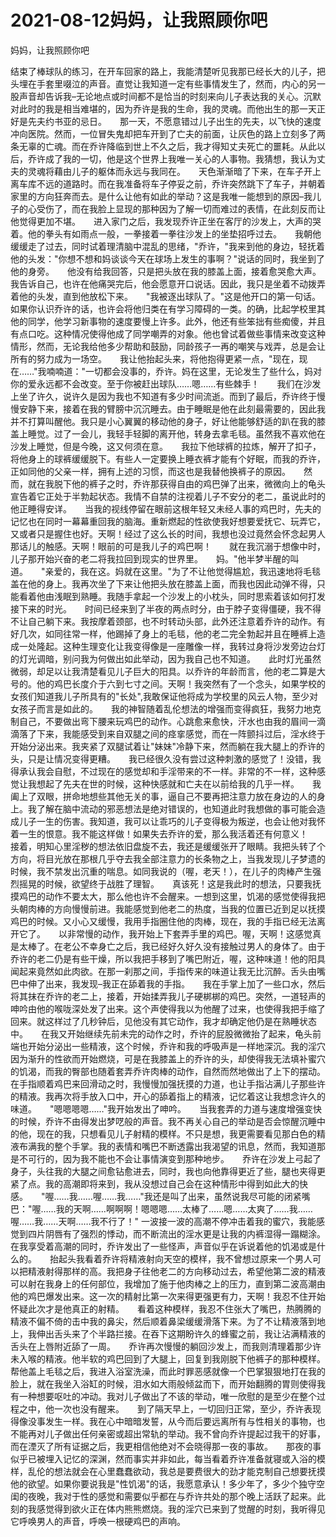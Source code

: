 # 2021-08-12妈妈，让我照顾你吧



妈妈，让我照顾你吧




结束了棒球队的练习，在开车回家的路上，我能清楚听见我那已经长大的儿子，把头埋在手套里啜泣的声音。直觉让我知道一定有些事情发生了，然而，内心的另一股声音却告诉我–无论地点或时间都不是恰当的时刻来向儿子表达我的关心。沉默对此时的我是相当难堪的，因为乔许是我的生命，我的灵魂。而他出生的那一天正好是先夫约书亚的忌日。　　那一天，不愿意错过儿子出生的先夫，以飞快的速度冲向医院。然而，一位冒失鬼却把车开到了亡夫的前面，让灰色的路上立刻多了两条无辜的亡魂。而在乔许降临到世上不久之后，我才得知丈夫死亡的噩耗。从此以后，乔许成了我的一切，他是这个世界上我唯一关心的人事物。我猜想，我认为丈夫的灵魂将藉由儿子的躯体而永远与我同在。　　天色渐渐暗了下来，在车子开上离车库不远的道路时。而在我准备将车子停妥之前，乔许突然跳下了车子，并朝着家里的方向狂奔而去。是什么让他有如此的举动？这是我唯一能想到的原因–我儿子的心受伤了，而在我脸上显现的那种因为了解一切而难过的表情，在此刻反而让他觉得更加不堪。　　进入家门之后，我发现乔许正坐在客厅的沙发上，大声的哭着。他的拳头有如雨点一般，一拳接着一拳往沙发上的坐垫招呼过去。　　我朝他缓缓走了过去，同时试着理清脑中混乱的思绪，"乔许，"我来到他的身边，轻抚着他的头发："你想不想和妈谈谈今天在球场上发生的事啊？"说话的同时，我坐到了他的身旁。　　他没有给我回答，只是把头放在我的膝盖上面，接着愈哭愈大声。我告诉自己，也许在他痛哭完后，他会愿意开口说话。因此，我只是坐着不动拨弄着他的头发，直到他放松下来。　　"我被逐出球队了。"这是他开口的第一句话。　　如果你认识乔许的话，也许会将他归类在有学习障碍的一类。的确，比起学校里其他的同学，他学习新事物的速度要慢上许多。此外，他还有些笨拙有些痴傻，并且有点口吃。这种情况使得他成了同学嘲弄的对象。他也曾试着做些事情来改变这种情形，然而，无论我给他多少帮助和鼓励，同龄孩子一再的嘲笑与戏弄，总是会让所有的努力成为一场空。　　我让他抬起头来，将他抱得更紧一点，"现在，现在……"我喃喃道："一切都会没事的，乔许。妈在这里，无论发生了些什么，妈对你的爱永远都不会改变。至于你被赶出球队……嗯……有些棘手！　　我们在沙发上坐了许久，说许久是因为我也不知道有多少时间流逝。而到了最后，乔许终于慢慢安静下来，接着在我的臂膀中沉沉睡去。由于睡眠是他在此刻最需要的，因此我并不打算叫醒他。我只是小心翼翼的移动他的身子，好让他能够舒适的趴在我的膝盖上睡觉。过了一会儿，我轻手轻脚的离开他，转身去拿毛毯。虽然我不喜欢他在沙发上睡觉，但是今晚，这又何须在意。　　我拉下他球裤的拉炼，解开了扣子，将他身上的球裤缓缓脱下。有些人一定要换上睡衣裤才能有个好眠，而我的乔许，正如同他的父亲一样，拥有上述的习惯，而这也是我替他换裤子的原因。　　然而，就在我脱下他的裤子之时，乔许那获得自由的鸡巴弹了出来，微微向上的龟头宣告着它正处于半勃起状态。我情不自禁的注视着儿子不安分的老二，虽说此时的他正睡得安详。　　当我的视线停留在眼前这根年轻又未经人事的鸡巴时，先夫的记忆也在同时一幕幕重回我的脑海。重新燃起的性欲使我好想要爱抚它、玩弄它，又或者只是握住也好。天啊！经过了这么长的时间，我想也没过竟然会怀念起男人那话儿的触感。天啊！眼前的可是我儿子的鸡巴啊！　　就在我沉溺于想像中时，儿子那开始兴奋的老二将我拉回到现实的世界里。　　妈。"他半梦半醒的叫道。　　"亲爱的，我在这。妈就在这里。"为了不让他觉得尴尬，我迅速地将毛毯盖在他的身上。我再次坐了下来让他把头放在膝盖上面，而我也因此动弹不得，只能看着他由浅眠到熟睡。我随手拿起一个沙发上的小枕头，同时思索着该如何打发接下来的时光。　　时间已经来到了半夜的两点时分，由于脖子变得僵硬，我不得不让自己躺下来。我按摩着颈部，也不时转动头部，此外还注意着乔许的动作。有好几次，如同往常一样，他踢掉了身上的毛毯，他的老二完全勃起并且在睡裤上造成一处隆起。这种生理变化让我变得像是一座雕像一样，我转过身将沙发旁边台灯的灯光调暗，别问我为何做出如此举动，因为我自己也不知道。　　此时灯光虽然微弱，却足以让我清楚看见儿子巨大的阳具。以乔许的年龄而言，他的老二算是大号的。他的鸡巴长度介于六到七寸之间。天啊！我突然有了一个念头，如果学校的女孩们知道我儿子所具有的"长处",我敢保证他将成为学校里的风云人物，至少对女孩子而言是如此的。　　我的神智随着乱伦想法的增强而变得疯狂，我努力地克制自己，不要做出弯下腰来玩鸡巴的动作。心跳愈来愈快，汗水也由我的眉间一滴滴落了下来，我能感受到来自双腿之间的痉挛感觉，而在一阵颤抖过后，淫水终于开始分泌出来。我夹紧了双腿试着让"妹妹"冷静下来，然而躺在我大腿上的乔许的头，只是让情况变得更糟。　　我已经很久没有尝过这种刺激的感觉了！没错，我得承认我会自慰，不过现在的感觉却和手淫带来的不一样。非常的不一样，这种感觉让我想起了先夫在世的时候，这种快感就和亡夫在以前给我的几乎一样。　　我阖上了双眼，拼命地想些其他无关的事，逼自己不要再把注意力放在身边的人的身上。我了解在脑中流动的邪恶想法是绝对错误的，也知道此时我想做的事可能会造成儿子一生的伤害。我知道，我可以让乖巧的儿子变得极为叛逆，也会让他对我怀着一生的恨意。我不能这样做！如果失去乔许的爱，那么我活着还有何意义！　　接着，明知心里淫秽的想法依旧盘旋不去，我还是缓缓张开了眼睛。我把头转了个方向，将目光放在那根几乎夺去我全部注意力的长条物之上，当我发现儿子梦遗的时候，我不禁发出沉重的喘息。如同我说的（喔，老天！），在儿子的肉棒产生强烈摇晃的时候，欲望终于战胜了理智。　　真该死！这是我此时的想法，只要我抚摸鸡巴的动作不要太大，那么他也许不会醒来。一想到这里，饥渴的感觉使得我把头朝肉棒的方向慢慢前进。我能感觉到他老二的热度，当我的位置已近到足以抚摸鸡巴的时候。又小心又缓慢，我用手指圈住他的肉棒，现在，我的手指已经无法离开它了。　　以非常慢的动作，我开始上下套弄手里的鸡巴。喔，天啊！这感觉真是太棒了。在老公不幸身亡之后，我已经好久好久没有接触过男人的身体了。由于乔许的老二仍是有些干燥，所以我把手移到了嘴巴附近，喔，这种味道！他的阳具闻起来竟然如此肉欲。在那一刹那之间，手指传来的味道让我无比沉醉。舌头由嘴巴中伸了出来，我发现–我正在舔着我的手指。　　我在手掌上加了一些口水，然后将其抹在乔许的老二上，接着，开始揉弄我儿子硬梆梆的鸡巴。突然，一道轻声的呻吟由他的喉咙深处发了出来。这个声使得我以为他醒了过来，也使得我把手缩了回来。就这样过了几秒钟后，见他没有其它动作，我才却确定他仍是在熟睡状态中。　　在我又开始继续先前未完的动作之时，乔许的屁股微微抬了起来，龟头前端也开始分泌出一些精液，这个时候，乔许和我的呼吸声是一样地深沉。我的淫穴因为渐升的性欲而开始燃烧，可是在我膝盖上的乔许的头，却使得我无法填补蜜穴的饥渴，而我的臀部也随着套弄乔许肉棒的动作，自然而然地做出了上下的摆动。　　在手指顺着鸡巴来回滑动之时，我慢慢加强抚摸的力道，也让手指沾满儿子那些许的精液。我再次将手放入口中，开心的舔着指上的精液，记忆着这让我想念许久的味道。　　"嗯嗯嗯嗯……"我开始发出了呻吟。　　当我套弄的力道与速度增强变快的时候，乔许不由得发出梦呓般的声音。我不再关心自己的举动是否会惊醒沉睡中的他，现在的我，只想看见儿子射精的模样。不只是想，我更需要看见那白色的精液布满我的整个手掌。我的表情和嘴巴不断透露出我渴望的讯息，然而，我知道那是不可行的，因为我不能也不会让事情演变到那种地步。　　乔许在沙发上弓起了身子，头往我的大腿之间愈钻愈进去，同时，我也向他靠得更近了些，腿也夹得更紧了点。我的高潮即将来到，我从没想过自己会在这种情形中得到如此大的快感。　　"喔……我……喔……我……"我还是叫了出来，虽然说我尽可能的闭紧嘴巴："喔……我的天啊……啊啊啊！嗯嗯嗯……太棒了……嗯……太爽了……我……喔……我……天啊……我不行了！" 一波接一波的高潮不停冲击着我的蜜穴，我能感觉到四片阴唇有了强烈的悸动，而不断流出的淫水更是让我的内裤湿得一蹋糊涂。在我享受着高潮的同时，乔许发出了一些怪声，声音似乎在诉说着他的饥渴或是什么的。　　抬起头我看着乔许将精液射向天空的模样，我不曾想过原来一个男人可以把精液射得那样的高。我把身子往他老二的方向移动过去，希望他第二波的精液可以射在我身上的任何部位，我增加了施于他肉棒之上的压力，直到第二波高潮由他的鸡巴爆发出来。这一次的精射比第一次来得更强更有力，天啊！我忍不住开始怀疑此次才是他真正的射精。　　看着这种模样，我忍不住张大了嘴巴，热腾腾的精液不偏不倚的击中我的鼻尖，然后顺着鼻梁缓缓滑落下来。为了不让精液落到地上，我伸出舌头来了个半路拦接。在吞下这期盼许久的蜂蜜之前，我让沾满精液的舌头在上唇附近舔了一周。　　乔许再次慢慢的躺回沙发上，而我则清理着那少许未入喉的精液。他半软的鸡巴回到了大腿上，回复到我刚脱下他裤子的那种模样。帮他盖上毛毯之后，我进入浴室洗澡，而此时罪恶感就像一个巴掌狠狠地打在我的脸上，就在我坐入浴缸的时候，泪水如大雨般倾盆而下，而开始翻腾的胃则使得我有一种想要呕吐的冲动。我对儿子做出了不该的举动，唯一欣慰的是至少在整个过程之中，他一次也没有醒来。　　到了隔天早上，一切回归正常，至少，乔许表现得像没事发生一样。我在心中暗暗发誓，从今而后要远离所有与性相关的事物，也不能再对儿子做出任何亲密或超出常轨的举动。我不曾向乔许提起过我干的好事，而在湮灭了所有证据之后，我更相信他绝对不会晓得那一夜的事故。　　那夜的事似乎已被埋入记忆的深渊，然而事实并非如此，每当看着乔许准备就寝或入浴的模样，乱伦的想法就会在心里蠢蠢欲动，我总是要费很大的劲才能克制自己想要抚摸他的欲望。如果你要说我是"性饥渴"的话，我愿意承认！多少年了，多少个独守空闺的夜晚，我对于性的感觉和需要似乎都在与乔许共处的那个晚上活跃了起来。此刻的我感觉得到欲火正在体内熊熊燃烧。我的淫穴已来到了觉醒的时刻，我听得见它呼唤男人的声音，呼唤一根硬鸡巴的声响。


